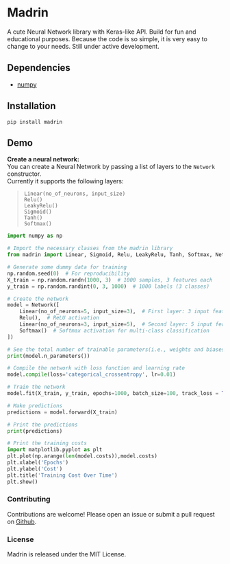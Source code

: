 # Madrin
A cute Neural Network library with Keras-like API. Build for fun and educational purposes. Because the code is so simple, it is very easy to change to your needs. Still under active development.

## Dependencies
- [numpy](https://numpy.org/install/) 

## Installation
```shell 
pip install madrin
```

## Demo

**Create a neural network:**<br>
You can create a Neural Network by passing a list of layers to the `Network` constructor.<br>
Currently it supports the following layers:
>`Linear(no_of_neurons, input_size)`<br>
>`Relu()`<br>
>`LeakyRelu()`<br>
>`Sigmoid()`<br>
>`Tanh()`<br>
>`Softmax()`<br>

```python
import numpy as np

# Import the necessary classes from the madrin library
from madrin import Linear, Sigmoid, Relu, LeakyRelu, Tanh, Softmax, Network

# Generate some dummy data for training
np.random.seed(0)  # For reproducibility
X_train = np.random.randn(1000, 3)  # 1000 samples, 3 features each
y_train = np.random.randint(0, 3, 1000)  # 1000 labels (3 classes)

# Create the network
model = Network([
    Linear(no_of_neurons=5, input_size=3),  # First layer: 3 input features, 5 neurons
    Relu(),  # ReLU activation
    Linear(no_of_neurons=3, input_size=5),  # Second layer: 5 input features, 3 neurons (output layer)
    Softmax()  # Softmax activation for multi-class classification
])

# See the total number of trainable parameters(i.e., weights and biases)
print(model.n_parameters())

# Compile the network with loss function and learning rate
model.compile(loss='categorical_crossentropy', lr=0.01)

# Train the network
model.fit(X_train, y_train, epochs=1000, batch_size=100, track_loss = True)

# Make predictions
predictions = model.forward(X_train)

# Print the predictions
print(predictions)

# Print the training costs
import matplotlib.pyplot as plt
plt.plot(np.arange(len(model.costs)),model.costs)
plt.xlabel('Epochs')
plt.ylabel('Cost')
plt.title('Training Cost Over Time')
plt.show()

```
### Contributing
Contributions are welcome! Please open an issue or submit a pull request on [Github](https://github.com/manohar3000/Madrin-A_Neural_Network_Library).

### License
Madrin is released under the MIT License.